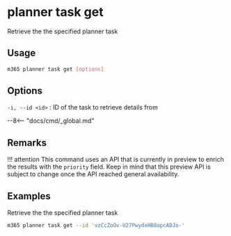 # planner task get

Retrieve the the specified planner task

## Usage

```sh
m365 planner task get [options]
```

## Options

`-i, --id <id>`
: ID of the task to retrieve details from

--8<-- "docs/cmd/_global.md"

## Remarks

!!! attention
    This command uses an API that is currently in preview to enrich the results with the `priority` field. Keep in mind that this preview API is subject to change once the API reached general availability.

## Examples

Retrieve the the specified planner task

```sh
m365 planner task get --id 'vzCcZoOv-U27PwydxHB8opcADJo-'
```
